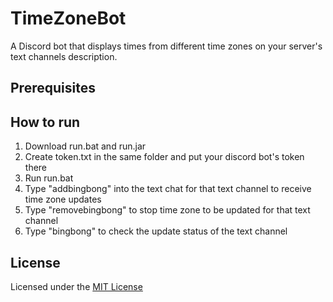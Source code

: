 # TimeZoneBot

A Discord bot that displays times from different time zones on your server's text channels description.

## Prerequisites

## How to run

1. Download run.bat and run.jar
2. Create token.txt in the same folder and put your discord bot's token there
3. Run run.bat
4. Type "addbingbong" into the text chat for that text channel to receive time zone updates
5. Type "removebingbong" to stop time zone to be updated for that text channel
6. Type "bingbong" to check the update status of the text channel

## License

Licensed under the [MIT License](LICENSE)  